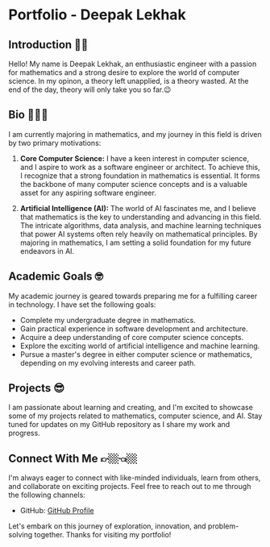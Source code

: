 # Portfolio - Deepak Lekhak

## Introduction 🙇🏻
Hello! My name is Deepak Lekhak, an enthusiastic engineer with a passion for mathematics and a strong desire to explore the world of computer science. In my opinon, a theory left unapplied, is a theory wasted. At the end of the day, theory will only take you so far.😉

## Bio 👨🏻‍💻
I am currently majoring in mathematics, and my journey in this field is driven by two primary motivations:

1. **Core Computer Science:** I have a keen interest in computer science, and I aspire to work as a software engineer or architect. To achieve this, I recognize that a strong foundation in mathematics is essential. It forms the backbone of many computer science concepts and is a valuable asset for any aspiring software engineer.

2. **Artificial Intelligence (AI):** The world of AI fascinates me, and I believe that mathematics is the key to understanding and advancing in this field. The intricate algorithms, data analysis, and machine learning techniques that power AI systems often rely heavily on mathematical principles. By majoring in mathematics, I am setting a solid foundation for my future endeavors in AI.

## Academic Goals 🤓
My academic journey is geared towards preparing me for a fulfilling career in technology. I have set the following goals:

- Complete my undergraduate degree in mathematics.
- Gain practical experience in software development and architecture.
- Acquire a deep understanding of core computer science concepts.
- Explore the exciting world of artificial intelligence and machine learning.
- Pursue a master's degree in either computer science or mathematics, depending on my evolving interests and career path.

## Projects 😎
I am passionate about learning and creating, and I'm excited to showcase some of my projects related to mathematics, computer science, and AI. Stay tuned for updates on my GitHub repository as I share my work and progress.

## Connect With Me 👉🏼👈🏼
I'm always eager to connect with like-minded individuals, learn from others, and collaborate on exciting projects. Feel free to reach out to me through the following channels:

- GitHub: [GitHub Profile](https://github.com/lekhak03)

Let's embark on this journey of exploration, innovation, and problem-solving together. Thanks for visiting my portfolio!


